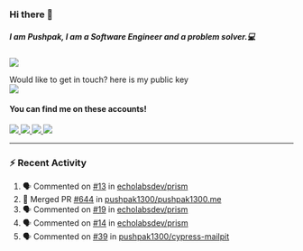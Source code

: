 ### Hi there 👋


##### I am Pushpak, I am a Software Engineer and a problem solver.💻

![](https://komarev.com/ghpvc/?username=pushpak1300)

 Would like to get in touch? here is my public key 
 <br> <a href='https://keybase.io/pushpak1300'><img src="https://img.shields.io/keybase/pgp/pushpak1300?color=pinl&label=PGP&style=for-the-badge"/></a></br>
#### You can find me on these accounts!
<p>
<a href='https://twitter.com/pushpak1300'><a href="https://pushpak1300.me/" target="_blank">
  <img src="https://img.shields.io/badge/website-%23E34F26.svg?&style=for-the-badge" />
</a> 
 
 <a href="https://twitter.com/pushpak1300" target="_blank">
  <img src="https://img.shields.io/badge/twitter-%231DA1F2.svg?&style=for-the-badge&logo=twitter&logoColor=white" />
</a> 

<a href="https://www.linkedin.com/in/pushpak-c-286b17b1/" target="_blank">
  <img src="https://img.shields.io/badge/linkedin-%230077B5.svg?&style=for-the-badge&logo=linkedin&logoColor=white" />
</a> 

<a href="https://dev.to/pushpak1300/" target="_blank">
  <img src="http://img.shields.io/badge/dev.to-gray?style=for-the-badge&logo=dev.to&?logoColor=white?logoWidth=100?label=" />
</a> 


</p>

---

### ⚡ Recent Activity

<!--START_SECTION:activity-->
1. 🗣 Commented on [#13](https://github.com/echolabsdev/prism/pull/13#issuecomment-2416285481) in [echolabsdev/prism](https://github.com/echolabsdev/prism)
2. 🎉 Merged PR [#644](https://github.com/pushpak1300/pushpak1300.me/pull/644) in [pushpak1300/pushpak1300.me](https://github.com/pushpak1300/pushpak1300.me)
3. 🗣 Commented on [#19](https://github.com/echolabsdev/prism/issues/19#issuecomment-2408006840) in [echolabsdev/prism](https://github.com/echolabsdev/prism)
4. 🗣 Commented on [#14](https://github.com/echolabsdev/prism/issues/14#issuecomment-2407239737) in [echolabsdev/prism](https://github.com/echolabsdev/prism)
5. 🗣 Commented on [#39](https://github.com/pushpak1300/cypress-mailpit/issues/39#issuecomment-2405175543) in [pushpak1300/cypress-mailpit](https://github.com/pushpak1300/cypress-mailpit)
<!--END_SECTION:activity-->

